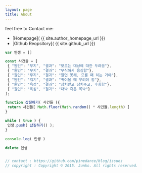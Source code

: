 ```yaml
---
layout: page
title: About
---
```


feel free to Contact me:

* [Homepage]( {{ site.author_homepage_url }})
* [Github Reopsitory]( {{ site.github_url }})

```javascript
var 인생 = []

const 사건들 = [
 { "원인": "무지", "결과": "모르는 대상에 대한 두려움"},
 { "원인": "무지", "결과": "무식해서 용감함"},
 { "원인": "무지", "결과": "알면 못해, 모를 때 하는 거야"},
 { "원인": "객기", "결과": "귀여울 때 부려야 함"},
 { "원인": "욕정", "결과": "상처받고 상처주고, 후회함"},
 { "원인": "욕심", "결과": "대박 혹은 쪽박"}
];

function 삽질하기( 사건들 ){
 return 사건들[ Math.floor(Math.random() * 사건들.length) ]
}

while ( true ) {
 인생.push( 삽질하기() );
}

console.log( 인생 )

delete 인생


// contact : https://github.com/pinedance/blog/issues
// copyright : Copyright © 2015. Junho. All rights reserved.
```
